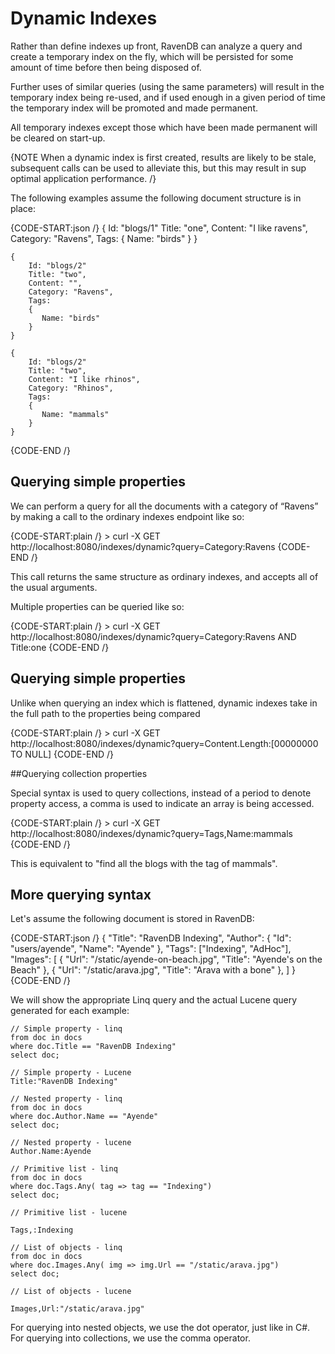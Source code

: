 # Dynamic Indexes

Rather than define indexes up front, RavenDB can analyze a query and create a temporary index on the fly, which will be persisted for some amount of time before then being disposed of.

Further uses of similar queries (using the same parameters) will result in the temporary index being re-used, and if used enough in a given period of time the temporary index will be promoted and made permanent.

All temporary indexes except those which have been made permanent will be cleared on start-up.

{NOTE When a dynamic index is first created, results are likely to be stale, subsequent calls can be used to alleviate this, but this may result in sup optimal application performance. /}

The following examples assume the following document structure is in place:

{CODE-START:json /}
    {
        Id: "blogs/1"
        Title: "one",
        Content: "I like ravens",
        Category: "Ravens",
        Tags:
        {
            Name: "birds"
        }
    }
    
    {
        Id: "blogs/2"
        Title: "two",
        Content: "",
        Category: "Ravens",
        Tags:
        {
           Name: "birds"
        }
    }
    
    {
        Id: "blogs/2"
        Title: "two",
        Content: "I like rhinos",
        Category: "Rhinos",
        Tags:
        {
           Name: "mammals"
        }
    }
{CODE-END /}

## Querying simple properties

We can perform a query for all the documents with a category of “Ravens” by making a call to the ordinary indexes endpoint like so:

{CODE-START:plain /}
    > curl -X GET http://localhost:8080/indexes/dynamic?query=Category:Ravens
{CODE-END /}

This call returns the same structure as ordinary indexes, and accepts all of the usual arguments.

Multiple properties can be queried like so:

{CODE-START:plain /}
    > curl -X GET http://localhost:8080/indexes/dynamic?query=Category:Ravens AND Title:one
{CODE-END /}

## Querying simple properties

Unlike when querying an index which is flattened, dynamic indexes take in the full path to the properties being compared

{CODE-START:plain /}
    > curl -X GET http://localhost:8080/indexes/dynamic?query=Content.Length:[00000000 TO NULL]
{CODE-END /}

##Querying collection properties

Special syntax is used to query collections, instead of a period to denote property access, a comma is used to indicate an array is being accessed.

{CODE-START:plain /}
    > curl -X GET http://localhost:8080/indexes/dynamic?query=Tags,Name:mammals
{CODE-END /}

This is equivalent to "find all the blogs with the tag of mammals".

## More querying syntax

Let's assume the following document is stored in RavenDB:

{CODE-START:json /}
    {
      "Title": "RavenDB Indexing",
      "Author": { "Id": "users/ayende", "Name": "Ayende" },
      "Tags": ["Indexing", "AdHoc"],
      "Images": [
         { "Url": "/static/ayende-on-beach.jpg", "Title": "Ayende's on the Beach" },
         { "Url": "/static/arava.jpg", "Title": "Arava with a bone" },
      ]
    }
{CODE-END /}

We will show the appropriate Linq query and the actual Lucene query generated for each example:

    // Simple property - linq
    from doc in docs
    where doc.Title == "RavenDB Indexing"
    select doc;

    // Simple property - Lucene
    Title:"RavenDB Indexing"

    // Nested property - linq
    from doc in docs
    where doc.Author.Name == "Ayende"
    select doc;

    // Nested property - lucene
    Author.Name:Ayende

    // Primitive list - linq
    from doc in docs
    where doc.Tags.Any( tag => tag == "Indexing")
    select doc;

    // Primitive list - lucene

    Tags,:Indexing

    // List of objects - linq
    from doc in docs
    where doc.Images.Any( img => img.Url == "/static/arava.jpg")
    select doc;

    // List of objects - lucene

    Images,Url:"/static/arava.jpg"

For querying into nested objects, we use the dot operator, just like in C#. For querying into collections, we use the comma operator.
